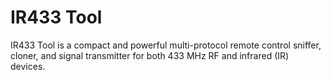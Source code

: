 # IR433 Tool
 IR433 Tool is a compact and powerful multi-protocol remote control sniffer, cloner, and signal transmitter for both 433 MHz RF and infrared (IR) devices.
